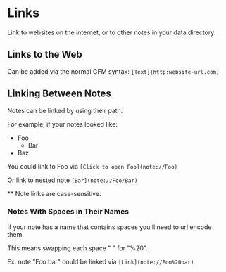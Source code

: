 # Links

Link to websites on the internet, or to other notes in your data directory.

## Links to the Web

Can be added via the normal GFM syntax: `[Text](http:website-url.com)`

## Linking Between Notes

Notes can be linked by using their path.

For example, if your notes looked like:

- Foo
  - Bar
- Baz

You could link to Foo via `[Click to open Foo](note://Foo)`

Or link to nested note `[Bar](note://Foo/Bar)`

\*\* Note links are case-sensitive.

### Notes With Spaces in Their Names

If your note has a name that contains spaces you'll need to url encode them.

This means swapping each space " " for "%20".

Ex: note "Foo bar" could be linked via `[Link](note://Foo%20bar)`
